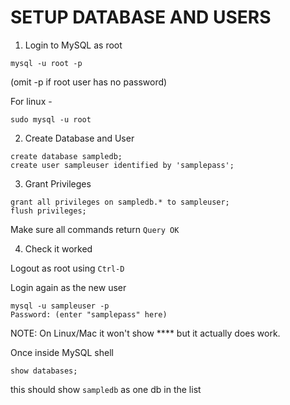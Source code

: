 # SETUP DATABASE AND USERS

1. Login to MySQL as root

```shell
mysql -u root -p
```
(omit -p if root user has no password)

For linux -
```shell
sudo mysql -u root
```

2. Create Database and User

```mysql
create database sampledb;
create user sampleuser identified by 'samplepass';
```

3. Grant Privileges
```mysql
grant all privileges on sampledb.* to sampleuser;
flush privileges;
```

Make sure all commands return `Query OK`

4. Check it worked

Logout as root using `Ctrl-D`

Login again as the new user
```shell
mysql -u sampleuser -p 
Password: (enter "samplepass" here)
```
NOTE: On Linux/Mac it won't show **** but it actually does work.

Once inside MySQL shell
```mysql
show databases;
```
this should show `sampledb` as one db in the list